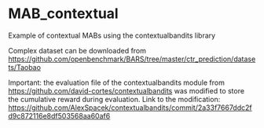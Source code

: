 # MAB_contextual
Example of contextual MABs using the contextualbandits library

Complex dataset can be downloaded from https://github.com/openbenchmark/BARS/tree/master/ctr_prediction/datasets/Taobao

Important: the evaluation file of the contextualbandits module from https://github.com/david-cortes/contextualbandits was 
modified to store the cumulative reward during evaluation. 
Link to the modification: https://github.com/AlexSpacek/contextualbandits/commit/2a33f7667ddc2fd9c872116e8df503568aa60af6
